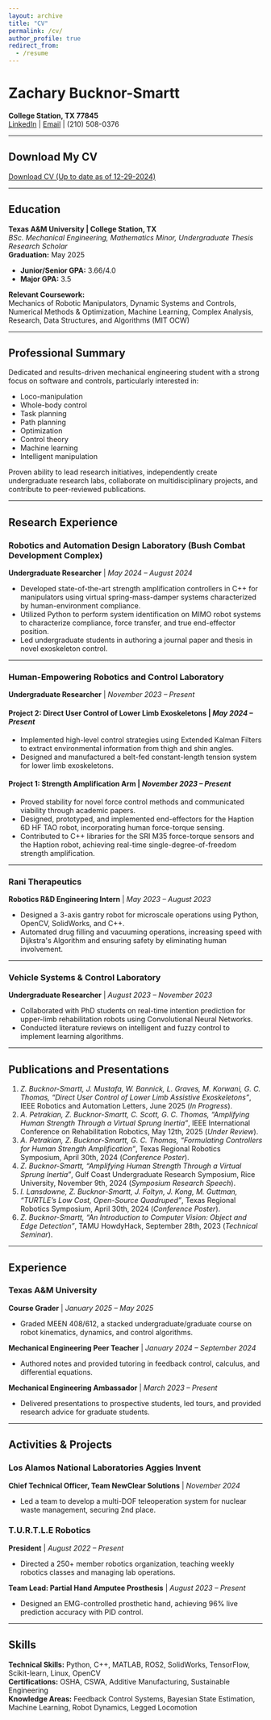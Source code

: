 ```yaml
---
layout: archive
title: "CV"
permalink: /cv/
author_profile: true
redirect_from:
  - /resume
---
```

# Zachary Bucknor-Smartt
**College Station, TX 77845**  
[LinkedIn](https://www.linkedin.com/in/zacharybsmartt/) | [Email](mailto:zacharybsmartt@gmail.com) | (210) 508-0376  

---

## Download My CV
[Download CV (Up to date as of 12-29-2024)](ZBS_CV.pdf)

---

## Education
**Texas A&M University | College Station, TX**  
*BSc. Mechanical Engineering, Mathematics Minor, Undergraduate Thesis Research Scholar*  
**Graduation:** May 2025  
- **Junior/Senior GPA:** 3.66/4.0  
- **Major GPA:** 3.5  

**Relevant Coursework:**  
Mechanics of Robotic Manipulators, Dynamic Systems and Controls, Numerical Methods & Optimization, Machine Learning, Complex Analysis, Research, Data Structures, and Algorithms (MIT OCW)

---

## Professional Summary
Dedicated and results-driven mechanical engineering student with a strong focus on software and controls, particularly interested in:
- Loco-manipulation
- Whole-body control
- Task planning
- Path planning
- Optimization
- Control theory
- Machine learning
- Intelligent manipulation  

Proven ability to lead research initiatives, independently create undergraduate research labs, collaborate on multidisciplinary projects, and contribute to peer-reviewed publications.

---

## Research Experience

### Robotics and Automation Design Laboratory (Bush Combat Development Complex)  
**Undergraduate Researcher** | *May 2024 – August 2024*  
- Developed state-of-the-art strength amplification controllers in C++ for manipulators using virtual spring-mass-damper systems characterized by human-environment compliance.  
- Utilized Python to perform system identification on MIMO robot systems to characterize compliance, force transfer, and true end-effector position.  
- Led undergraduate students in authoring a journal paper and thesis in novel exoskeleton control.

---

### Human-Empowering Robotics and Control Laboratory  
**Undergraduate Researcher** | *November 2023 – Present*  

#### Project 2: Direct User Control of Lower Limb Exoskeletons | *May 2024 – Present*  
- Implemented high-level control strategies using Extended Kalman Filters to extract environmental information from thigh and shin angles.  
- Designed and manufactured a belt-fed constant-length tension system for lower limb exoskeletons.  

#### Project 1: Strength Amplification Arm | *November 2023 – Present*  
- Proved stability for novel force control methods and communicated viability through academic papers.  
- Designed, prototyped, and implemented end-effectors for the Haption 6D HF TAO robot, incorporating human force-torque sensing.  
- Contributed to C++ libraries for the SRI M35 force-torque sensors and the Haption robot, achieving real-time single-degree-of-freedom strength amplification.

---

### Rani Therapeutics  
**Robotics R&D Engineering Intern** | *May 2023 – August 2023*  
- Designed a 3-axis gantry robot for microscale operations using Python, OpenCV, SolidWorks, and C++.  
- Automated drug filling and vacuuming operations, increasing speed with Dijkstra's Algorithm and ensuring safety by eliminating human involvement.  

---

### Vehicle Systems & Control Laboratory  
**Undergraduate Researcher** | *August 2023 – November 2023*  
- Collaborated with PhD students on real-time intention prediction for upper-limb rehabilitation robots using Convolutional Neural Networks.  
- Conducted literature reviews on intelligent and fuzzy control to implement learning algorithms.  

---

## Publications and Presentations

1. *Z. Bucknor-Smartt, J. Mustafa, W. Bannick, L. Graves, M. Korwani, G. C. Thomas, “Direct User Control of Lower Limb Assistive Exoskeletons”*, IEEE Robotics and Automation Letters, June 2025 (*In Progress*).  
2. *A. Petrakian, Z. Bucknor-Smartt, C. Scott, G. C. Thomas, “Amplifying Human Strength Through a Virtual Sprung Inertia”*, IEEE International Conference on Rehabilitation Robotics, May 12th, 2025 (*Under Review*).  
3. *A. Petrakian, Z. Bucknor-Smartt, G. C. Thomas, “Formulating Controllers for Human Strength Amplification”*, Texas Regional Robotics Symposium, April 30th, 2024 (*Conference Poster*).  
4. *Z. Bucknor-Smartt, “Amplifying Human Strength Through a Virtual Sprung Inertia”*, Gulf Coast Undergraduate Research Symposium, Rice University, November 9th, 2024 (*Symposium Research Speech*).  
5. *I. Lansdowne, Z. Bucknor-Smartt, J. Foltyn, J. Kong, M. Guttman, “TURTLE’s Low Cost, Open-Source Quadruped”*, Texas Regional Robotics Symposium, April 30th, 2024 (*Conference Poster*).  
6. *Z. Bucknor-Smartt, “An Introduction to Computer Vision: Object and Edge Detection”*, TAMU HowdyHack, September 28th, 2023 (*Technical Seminar*).  

---

## Experience

### Texas A&M University  
**Course Grader** | *January 2025 – May 2025*  
- Graded MEEN 408/612, a stacked undergraduate/graduate course on robot kinematics, dynamics, and control algorithms.  

**Mechanical Engineering Peer Teacher** | *January 2024 – September 2024*  
- Authored notes and provided tutoring in feedback control, calculus, and differential equations.  

**Mechanical Engineering Ambassador** | *March 2023 – Present*  
- Delivered presentations to prospective students, led tours, and provided research advice for graduate students.  

---

## Activities & Projects

### Los Alamos National Laboratories Aggies Invent  
**Chief Technical Officer, Team NewClear Solutions** | *November 2024*  
- Led a team to develop a multi-DOF teleoperation system for nuclear waste management, securing 2nd place.  

### T.U.R.T.L.E Robotics  
**President** | *August 2022 – Present*  
- Directed a 250+ member robotics organization, teaching weekly robotics classes and managing lab operations.  

**Team Lead: Partial Hand Amputee Prosthesis** | *August 2023 – Present*  
- Designed an EMG-controlled prosthetic hand, achieving 96% live prediction accuracy with PID control.  

---

## Skills

**Technical Skills:** Python, C++, MATLAB, ROS2, SolidWorks, TensorFlow, Scikit-learn, Linux, OpenCV  
**Certifications:** OSHA, CSWA, Additive Manufacturing, Sustainable Engineering  
**Knowledge Areas:** Feedback Control Systems, Bayesian State Estimation, Machine Learning, Robot Dynamics, Legged Locomotion  
